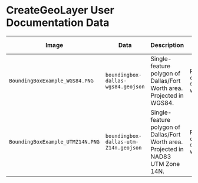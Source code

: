 
# CreateGeoLayer User Documentation Data

|Image|Data|Description|How to Recreate|Source|
|---|----|------|-----|----|
|`BoundingBoxExample_WGS84.PNG`|`boundingbox-dallas-wgs84.geojson`|Single-feature polygon of Dallas/Fort Worth area. Projected in WGS84.|Run `create-creategeolayer-doc-data` workflow.|No source. Created on the fly.|
|`BoundingBoxExample_UTMZ14N.PNG`|`boundingbox-dallas-utm-Z14n.geojson`|Single-feature polygon of Dallas/Fort Worth area. Projected in NAD83 UTM Zone 14N.|Run `create-creategeolayer-doc-data` workflow.|No source. Created on the fly.|